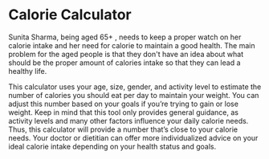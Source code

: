 # Calorie Calculator

Sunita Sharma, being aged 65+ , needs to keep a proper watch on her calorie intake and her need for calorie to maintain a good health. The main problem for the aged people is that they don't have an idea about what should be the proper amount of calories intake so that they can lead a healthy life.

This calculator uses your age, size, gender, and activity level to estimate the number of calories you should eat per day to maintain your weight.
You can adjust this number based on your goals if you’re trying to gain or lose weight.
Keep in mind that this tool only provides general guidance, as activity levels and many other factors influence your daily calorie needs. Thus, this calculator will provide a number that’s close to your calorie needs.
Your doctor or dietitian can offer more individualized advice on your ideal calorie intake depending on your health status and goals.
